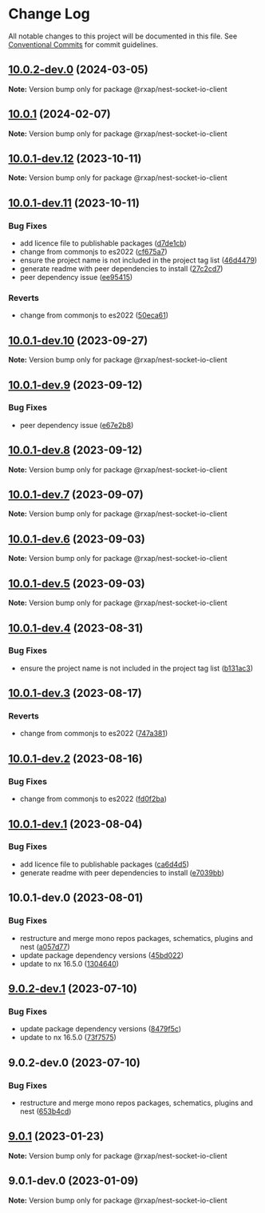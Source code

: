 # Change Log

All notable changes to this project will be documented in this file.
See [Conventional Commits](https://conventionalcommits.org) for commit guidelines.

## [10.0.2-dev.0](https://gitlab.com/rxap/packages/compare/@rxap/nest-socket-io-client@10.0.1...@rxap/nest-socket-io-client@10.0.2-dev.0) (2024-03-05)

**Note:** Version bump only for package @rxap/nest-socket-io-client

## [10.0.1](https://gitlab.com/rxap/packages/compare/@rxap/nest-socket-io-client@10.0.1-dev.12...@rxap/nest-socket-io-client@10.0.1) (2024-02-07)

**Note:** Version bump only for package @rxap/nest-socket-io-client

## [10.0.1-dev.12](https://gitlab.com/rxap/packages/compare/@rxap/nest-socket-io-client@10.0.1-dev.11...@rxap/nest-socket-io-client@10.0.1-dev.12) (2023-10-11)

**Note:** Version bump only for package @rxap/nest-socket-io-client

## [10.0.1-dev.11](https://gitlab.com/rxap/packages/compare/@rxap/nest-socket-io-client@9.0.2-dev.1...@rxap/nest-socket-io-client@10.0.1-dev.11) (2023-10-11)

### Bug Fixes

- add licence file to publishable packages ([d7de1cb](https://gitlab.com/rxap/packages/commit/d7de1cb9db1bd1628f37084e3b0ffd1755aa75f6))
- change from commonjs to es2022 ([cf675a7](https://gitlab.com/rxap/packages/commit/cf675a7254de9ce4b269264df59794dd42fcbd8b))
- ensure the project name is not included in the project tag list ([46d4479](https://gitlab.com/rxap/packages/commit/46d44798258ea1b20df9d4408b9c0809f55027b2))
- generate readme with peer dependencies to install ([27c2cd7](https://gitlab.com/rxap/packages/commit/27c2cd7d98f0c8a499b8c30719f49d69e4970ae9))
- peer dependency issue ([ee95415](https://gitlab.com/rxap/packages/commit/ee95415370d9ef2396916d6c25061a0df791034a))

### Reverts

- change from commonjs to es2022 ([50eca61](https://gitlab.com/rxap/packages/commit/50eca61e9a89388d1cfeefb8b1029b302b6f307e))

## [10.0.1-dev.10](https://gitlab.com/rxap/packages/compare/@rxap/nest-socket-io-client@10.0.1-dev.9...@rxap/nest-socket-io-client@10.0.1-dev.10) (2023-09-27)

**Note:** Version bump only for package @rxap/nest-socket-io-client

## [10.0.1-dev.9](https://gitlab.com/rxap/packages/compare/@rxap/nest-socket-io-client@10.0.1-dev.8...@rxap/nest-socket-io-client@10.0.1-dev.9) (2023-09-12)

### Bug Fixes

- peer dependency issue ([e67e2b8](https://gitlab.com/rxap/packages/commit/e67e2b8eb884b598536d16c2c544a9ad9be5b53e))

## [10.0.1-dev.8](https://gitlab.com/rxap/packages/compare/@rxap/nest-socket-io-client@10.0.1-dev.7...@rxap/nest-socket-io-client@10.0.1-dev.8) (2023-09-12)

**Note:** Version bump only for package @rxap/nest-socket-io-client

## [10.0.1-dev.7](https://gitlab.com/rxap/packages/compare/@rxap/nest-socket-io-client@10.0.1-dev.6...@rxap/nest-socket-io-client@10.0.1-dev.7) (2023-09-07)

**Note:** Version bump only for package @rxap/nest-socket-io-client

## [10.0.1-dev.6](https://gitlab.com/rxap/packages/compare/@rxap/nest-socket-io-client@10.0.1-dev.5...@rxap/nest-socket-io-client@10.0.1-dev.6) (2023-09-03)

**Note:** Version bump only for package @rxap/nest-socket-io-client

## [10.0.1-dev.5](https://gitlab.com/rxap/packages/compare/@rxap/nest-socket-io-client@10.0.1-dev.4...@rxap/nest-socket-io-client@10.0.1-dev.5) (2023-09-03)

**Note:** Version bump only for package @rxap/nest-socket-io-client

## [10.0.1-dev.4](https://gitlab.com/rxap/packages/compare/@rxap/nest-socket-io-client@10.0.1-dev.3...@rxap/nest-socket-io-client@10.0.1-dev.4) (2023-08-31)

### Bug Fixes

- ensure the project name is not included in the project tag list ([b131ac3](https://gitlab.com/rxap/packages/commit/b131ac3bd92b3b8799d62f15bbd30a1997d7c753))

## [10.0.1-dev.3](https://gitlab.com/rxap/packages/compare/@rxap/nest-socket-io-client@10.0.1-dev.2...@rxap/nest-socket-io-client@10.0.1-dev.3) (2023-08-17)

### Reverts

- change from commonjs to es2022 ([747a381](https://gitlab.com/rxap/packages/commit/747a381a090f0a276cf363da61bb19ed0c9cb5b7))

## [10.0.1-dev.2](https://gitlab.com/rxap/packages/compare/@rxap/nest-socket-io-client@10.0.1-dev.1...@rxap/nest-socket-io-client@10.0.1-dev.2) (2023-08-16)

### Bug Fixes

- change from commonjs to es2022 ([fd0f2ba](https://gitlab.com/rxap/packages/commit/fd0f2bae24eae7c854e96f630076cd5598c30be6))

## [10.0.1-dev.1](https://gitlab.com/rxap/packages/compare/@rxap/nest-socket-io-client@10.0.1-dev.0...@rxap/nest-socket-io-client@10.0.1-dev.1) (2023-08-04)

### Bug Fixes

- add licence file to publishable packages ([ca6d4d5](https://gitlab.com/rxap/packages/commit/ca6d4d509a743b89bad5ed7ae935d3007231705a))
- generate readme with peer dependencies to install ([e7039bb](https://gitlab.com/rxap/packages/commit/e7039bb5e86ffeadfe7cc92d5fc71d32f8efb4fb))

## 10.0.1-dev.0 (2023-08-01)

### Bug Fixes

- restructure and merge mono repos packages, schematics, plugins and nest ([a057d77](https://gitlab.com/rxap/packages/commit/a057d77ca2acf9426a03a497da8532f8a2fe2c86))
- update package dependency versions ([45bd022](https://gitlab.com/rxap/packages/commit/45bd022d755c0c11f7d0bcc76d26b39928007941))
- update to nx 16.5.0 ([1304640](https://gitlab.com/rxap/packages/commit/1304640641e351aef07bc4a2eaff339fcce6ec99))

## [9.0.2-dev.1](https://gitlab.com/rxap/packages/compare/@rxap/nest-socket-io-client@9.0.2-dev.0...@rxap/nest-socket-io-client@9.0.2-dev.1) (2023-07-10)

### Bug Fixes

- update package dependency versions ([8479f5c](https://gitlab.com/rxap/packages/commit/8479f5c405a885cc0f300cec6156584e4c65d59c))
- update to nx 16.5.0 ([73f7575](https://gitlab.com/rxap/packages/commit/73f7575ba378b8b03d2a2646f1761c01b16a6e09))

## 9.0.2-dev.0 (2023-07-10)

### Bug Fixes

- restructure and merge mono repos packages, schematics, plugins and nest ([653b4cd](https://gitlab.com/rxap/packages/commit/653b4cd39fc92d322df9b3959651fea0aa6079da))

## [9.0.1](https://gitlab.com/rxap/nest/compare/@rxap/nest-socket-io-client@9.0.1-dev.0...@rxap/nest-socket-io-client@9.0.1) (2023-01-23)

**Note:** Version bump only for package @rxap/nest-socket-io-client

## 9.0.1-dev.0 (2023-01-09)

**Note:** Version bump only for package @rxap/nest-socket-io-client
